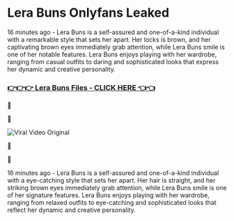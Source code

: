 # Lera Buns Onlyfans Leaked

<p>16 minutes ago - Lera Buns is a self-assured and one-of-a-kind individual with a remarkable style that sets her apart. Her locks is brown, and her captivating brown eyes immediately grab attention, while Lera Buns smile is one of her notable features. Lera Buns enjoys playing with her wardrobe, ranging from casual outfits to daring and sophisticated looks that express her dynamic and creative personality.</p><p>
<h3><a href="https://fansleaks.com-getfree.pro/lera-buns" rel="nofollow">👉👉👉 Lera Buns Files - CLICK HERE 👈👈</a></h3>
<p>🔻</p>
<p>🔻</p> <p>
<a href="https://fansleaks.com-getfree.pro/lera-buns" rel="nofollow"><img src="https://i.imgur.com/0ZbtXZ5.gif" alt="Viral Video Original" style="max-width: 100%; display: inline-block;" data-target="animated-image.originalImage"></a>
<p>🔻</p>
<p>🔻</p> <p>16 minutes ago - Lera Buns is a self-assured and one-of-a-kind individual with a eye-catching style that sets her apart. Her hair is straight, and her striking brown eyes immediately grab attention, while Lera Buns smile is one of her signature features. Lera Buns enjoys playing with her wardrobe, ranging from relaxed outfits to eye-catching and sophisticated looks that reflect her dynamic and creative personality.</p>